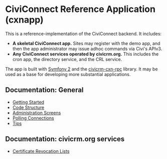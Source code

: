 # CiviConnect Reference Application (cxnapp)

This is a reference-implementation of the CiviConnect backend. It includes:

 * **A skeletal CiviConnect app.** Sites may register with the demo app,
   and then the app administrator may issue adhoc commands via Civi's
   APIv3.
 * **Any CiviConnect services operated by civicrm.org.** This includes the
   cron app, the directory service, and the CRL service.

The app is built with [Symfony 2](http://symfony.com/) and the
[civicrm-cxn-rpc](https://github.com/civicrm/civicrm-cxn-rpc) library. It may
be used as a base for developing more substantial applications.

## Documentation: General

 * [Getting Started](doc/tutorial.md)
 * [Code Structure](doc/structure.md)
 * [Administration Screens](doc/admin-screen.md)
 * [Polling Connections](doc/polling.md)
 * [Tips](doc/tips.md)

## Documentation: civicrm.org services

 * [Certificate Revocation Lists](doc/crl.md)

